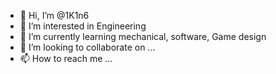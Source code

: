 - 👋 Hi, I’m @1K1n6
- 👀 I’m interested in Engineering 
- 🌱 I’m currently learning mechanical, software, Game design
- 💞️ I’m looking to collaborate on ...
- 📫 How to reach me ...

<!---
1K1n6/1K1n6 is a ✨ special ✨ repository because its `README.md` (this file) appears on your GitHub profile.
You can click the Preview link to take a look at your changes.
--->

